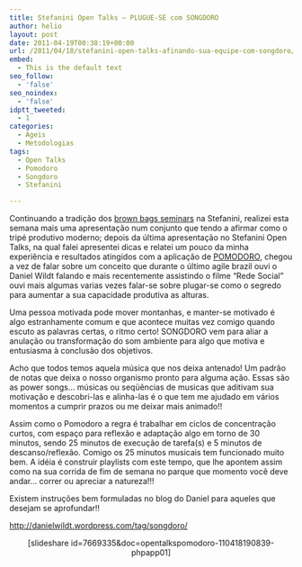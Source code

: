 ```yaml
---
title: Stefanini Open Talks – PLUGUE-SE com SONGDORO
author: helio
layout: post
date: 2011-04-19T00:38:19+00:00
url: /2011/04/18/stefanini-open-talks-afinando-sua-equipe-com-songdoro/
embed:
  - This is the default text
seo_follow:
  - 'false'
seo_noindex:
  - 'false'
idptt_tweeted:
  - 1
categories:
  - Ageis
  - Metodologias
tags:
  - Open Talks
  - Pomodoro
  - Songdoro
  - Stefanini

---
```

Continuando a tradição dos [brown bags seminars][1] na Stefanini, realizei esta semana mais uma apresentação num conjunto que tendo a afirmar como o tripé produtivo moderno; depois da última apresentação no Stefanini Open Talks, na qual falei apresentei dicas e relatei um pouco da minha experiência e resultados atingidos com a aplicação de [POMODORO][2], chegou a vez de falar sobre um conceito que durante o último agile brazil ouvi o Daniel Wildt falando e mais recentemente assistindo o filme “Rede Social” ouvi mais algumas varias vezes falar-se sobre plugar-se como o segredo para aumentar a sua capacidade produtiva as alturas.

Uma pessoa motivada pode mover montanhas, e manter-se motivado é algo estranhamente comum e que acontece muitas vez comigo quando escuto as palavras certas, o ritmo certo! SONGDORO vem para aliar a anulação ou transformação do som ambiente para algo que motiva e entusiasma à conclusão dos objetivos.

Acho que todos temos aquela música que nos deixa antenado! Um padrão de notas que deixa o nosso organismo pronto para alguma ação. Essas são as power songs… músicas ou seqüências de musicas que aditivam sua motivação e descobri-las e alinha-las é o que tem me ajudado em vários momentos a cumprir prazos ou me deixar mais animado!!

Assim como o Pomodoro a regra é trabalhar em ciclos de concentração curtos, com espaço para reflexão e adaptação algo em torno de 30 minutos, sendo 25 minutos de execução de tarefa(s) e 5 minutos de descanso/reflexão. Comigo os 25 minutos musicais tem funcionado muito bem. A idéia é construir playlists com este tempo, que lhe apontem assim como na sua corrida de fim de semana no parque que momento você deve andar&#8230; correr ou apreciar a natureza!!!

Existem instruções bem formuladas no blog do Daniel para aqueles que desejam se aprofundar!!

<http://danielwildt.wordpress.com/tag/songdoro/>

<p style="text-align: center">
  [slideshare id=7669335&doc=opentalkspomodoro-110418190839-phpapp01]
</p>

&nbsp;

&nbsp;

 [1]: http://en.wikipedia.org/wiki/Brown_bag_seminars "Brown bags seminars"
 [2]: /2011/01/13/stefanini-open-talks-pomodoro-technique/ "POMODORO"